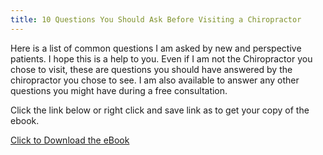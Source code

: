 ```yaml
---
title: 10 Questions You Should Ask Before Visiting a Chiropractor
---
```

Here is a list of common questions I am asked by new and perspective patients. I hope this is a help to you. Even if I am not the Chiropractor you chose to visit, these are questions you should have answered by the chiropractor you chose to see. I am also available to answer any other questions you might have during a free consultation.

Click the link below or right click and save link as to get your copy of the ebook.

[Click to Download the eBook](https://trestleschiropractic.com/files/Questions-to-have-answered-prior-to-visiting-a-Chiropractor.pdf)